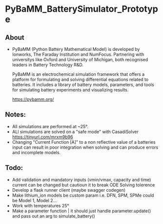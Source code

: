 # PyBaMM_BatterySimulator_Prototype
## About
- PyBaMM (Python Battery Mathematical Model) is developed by Ionworks, The Faraday Institution and NumFocus.
  Partnering with universitys like Oxford and University of Michigan, both recognised leaders in Battery Technology R&D.
              
  PyBaMM is an electrochemical simulation framework that offers a platform for formulating and solving differential equations related to batteries. 
  It includes a library of battery models, parameters, and tools for simulating battery experiments and visualizing results.
              
  https://pybamm.org/

## Notes:  
- All simulations are performed at ~25°.
- ALl simulations are solved on a "safe mode" with CasadiSolver https://tinyurl.com/mrxm9b96
- Changing "Current Function [A]" to a non reflective value of a batteries input
  can result in poor integration when solving and can produce errors and incomplete models.

## Todo:   
- Add validation and mandatory inputs (vmin/vmax, capacity and time) current can be changed but cautioun it to break ODE Solving tolerence
- Develop a flask runner client (maybe swagger codegen)
- Make lithium_ion models be custom param i.e. DFN, SPM, SPMe could be Model 1, Model 2... 
- Work with temperatures 25°
- Make a parameter function | it should just handle parameter.update() and pass out an arg to simulate_battery()
